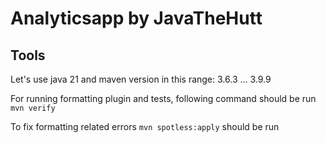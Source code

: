 # Analyticsapp by JavaTheHutt


## Tools
Let's use java 21 and maven version in this range: 3.6.3 ... 3.9.9

For running formatting plugin and tests, following command should be run
`mvn verify`

To fix formatting related errors
`mvn spotless:apply`
should be run
